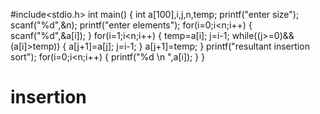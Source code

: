 #include<stdio.h>
int main()
{
int a[100],i,j,n,temp;
printf("enter size");
scanf("%d",&n);
printf("enter elements");
for(i=0;i<n;i++)
{
scanf("%d",&a[i]);
}
for(i=1;i<n;i++)
{
temp=a[i];
j=i-1;
while((j>=0)&&(a[i]>temp))
{
a[j+1]=a[j];
j=i-1;
}
a[j+1]=temp;
}
printf("resultant insertion sort");
for(i=0;i<n;i++)
{
printf("%d \n ",a[i]);
}
}
# insertion
